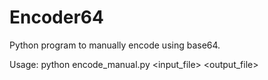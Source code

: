 # Encoder64
Python program to manually encode using base64.

Usage: python encode_manual.py <input_file> <output_file>

